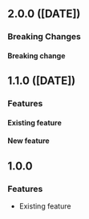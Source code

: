 ## 2.0.0 ([DATE])

### Breaking Changes

#### Breaking change

## 1.1.0 ([DATE])

### Features

#### Existing feature

#### New feature

## 1.0.0

### Features

- Existing feature
